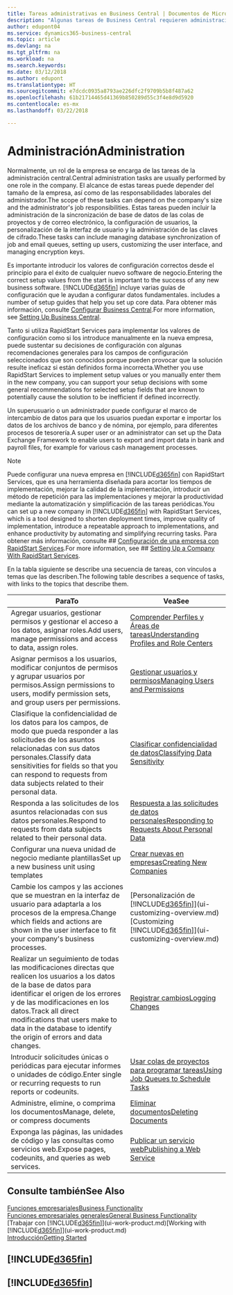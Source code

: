 ```yaml
---
title: Tareas administrativas en Business Central | Documentos de Microsoft
description: "Algunas tareas de Business Central requieren administración y configuración centrales. Consulte cuáles son aprenda y qué hacer."
author: edupont04
ms.service: dynamics365-business-central
ms.topic: article
ms.devlang: na
ms.tgt_pltfrm: na
ms.workload: na
ms.search.keywords: 
ms.date: 03/12/2018
ms.author: edupont
ms.translationtype: HT
ms.sourcegitcommit: e7dcdc0935a8793ae226dfc2f9709b5b8f487a62
ms.openlocfilehash: 61b21714465d41369b850289d55c3f4e8d9d5920
ms.contentlocale: es-mx
ms.lasthandoff: 03/22/2018

---
```

# <a name="administration"></a><span data-ttu-id="af200-104">Administración</span><span class="sxs-lookup"><span data-stu-id="af200-104">Administration</span></span>
<span data-ttu-id="af200-105">Normalmente, un rol de la empresa se encarga de las tareas de la administración central.</span><span class="sxs-lookup"><span data-stu-id="af200-105">Central administration tasks are usually performed by one role in the company.</span></span> <span data-ttu-id="af200-106">El alcance de estas tareas puede depender del tamaño de la empresa, así como de las responsabilidades laborales del administrador.</span><span class="sxs-lookup"><span data-stu-id="af200-106">The scope of these tasks can depend on the company's size and the administrator's job responsibilities.</span></span> <span data-ttu-id="af200-107">Estas tareas pueden incluir la administración de la sincronización de base de datos de las colas de proyectos y de correo electrónico, la configuración de usuarios, la personalización de la interfaz de usuario y la administración de las claves de cifrado.</span><span class="sxs-lookup"><span data-stu-id="af200-107">These tasks can include managing database synchronization of job and email queues, setting up users, customizing the user interface, and managing encryption keys.</span></span>  

<span data-ttu-id="af200-108">Es importante introducir los valores de configuración correctos desde el principio para el éxito de cualquier nuevo software de negocio.</span><span class="sxs-lookup"><span data-stu-id="af200-108">Entering the correct setup values from the start is important to the success of any new business software.</span></span> [!INCLUDE[d365fin](includes/d365fin_md.md)]<span data-ttu-id="af200-109"> incluye varias guías de configuración que le ayudan a configurar datos fundamentales.</span><span class="sxs-lookup"><span data-stu-id="af200-109"> includes a number of setup guides that help you set up core data.</span></span> <span data-ttu-id="af200-110">Para obtener más información, consulte [Configurar Business Central](setup.md).</span><span class="sxs-lookup"><span data-stu-id="af200-110">For more information, see [Setting Up Business Central](setup.md).</span></span>

<span data-ttu-id="af200-111">Tanto si utiliza RapidStart Services para implementar los valores de configuración como si los introduce manualmente en la nueva empresa, puede sustentar su decisiones de configuración con algunas recomendaciones generales para los campos de configuración seleccionados que son conocidos porque pueden provocar que la solución resulte ineficaz si están definidos forma incorrecta.</span><span class="sxs-lookup"><span data-stu-id="af200-111">Whether you use RapidStart Services to implement setup values or you manually enter them in the new company, you can support your setup decisions with some general recommendations for selected setup fields that are known to potentially cause the solution to be inefficient if defined incorrectly.</span></span>  

<span data-ttu-id="af200-112">Un superusuario o un administrador puede configurar el marco de intercambio de datos para que los usuarios puedan exportar e importar los datos de los archivos de banco y de nómina, por ejemplo, para diferentes procesos de tesorería.</span><span class="sxs-lookup"><span data-stu-id="af200-112">A super user or an administrator can set up the Data Exchange Framework to enable users to export and import data in bank and payroll files, for example for various cash management processes.</span></span>

> [!NOTE]
> <span data-ttu-id="af200-113">Puede configurar una nueva empresa en [!INCLUDE[d365fin](includes/d365fin_md.md)] con RapidStart Services, que es una herramienta diseñada para acortar los tiempos de implementación, mejorar la calidad de la implementación, introducir un método de repetición para las implementaciones y mejorar la productividad mediante la automatización y simplificación de las tareas periódicas.</span><span class="sxs-lookup"><span data-stu-id="af200-113">You can set up a new company in [!INCLUDE[d365fin](includes/d365fin_md.md)] with RapidStart Services, which is a tool designed to shorten deployment times, improve quality of implementation, introduce a repeatable approach to implementations, and enhance productivity by automating and simplifying recurring tasks.</span></span> <span data-ttu-id="af200-114">Para obtener más información, consulte ## [Configuración de una empresa con RapidStart Services](admin-set-up-a-company-with-rapidstart.md).</span><span class="sxs-lookup"><span data-stu-id="af200-114">For more information, see ## [Setting Up a Company With RapidStart Services](admin-set-up-a-company-with-rapidstart.md).</span></span>

<span data-ttu-id="af200-115">En la tabla siguiente se describe una secuencia de tareas, con vínculos a temas que las describen.</span><span class="sxs-lookup"><span data-stu-id="af200-115">The following table describes a sequence of tasks, with links to the topics that describe them.</span></span>   

|<span data-ttu-id="af200-116">**Para**</span><span class="sxs-lookup"><span data-stu-id="af200-116">**To**</span></span>|<span data-ttu-id="af200-117">**Vea**</span><span class="sxs-lookup"><span data-stu-id="af200-117">**See**</span></span>|  
|------------|-------------|  
|<span data-ttu-id="af200-118">Agregar usuarios, gestionar permisos y gestionar el acceso a los datos, asignar roles.</span><span class="sxs-lookup"><span data-stu-id="af200-118">Add users, manage permissions and access to data, assign roles.</span></span>|[<span data-ttu-id="af200-119">Comprender Perfiles y Áreas de tareas</span><span class="sxs-lookup"><span data-stu-id="af200-119">Understanding Profiles and Role Centers</span></span>](admin-users-profiles-roles.md)|  
|<span data-ttu-id="af200-120">Asignar permisos a los usuarios, modificar conjuntos de permisos y agrupar usuarios por permisos.</span><span class="sxs-lookup"><span data-stu-id="af200-120">Assign permissions to users, modify permission sets, and group users per permissions.</span></span>|[<span data-ttu-id="af200-121">Gestionar usuarios y permisos</span><span class="sxs-lookup"><span data-stu-id="af200-121">Managing Users and Permissions</span></span>](ui-how-users-permissions.md)|
|<span data-ttu-id="af200-122">Clasifique la confidencialidad de los datos para los campos, de modo que pueda responder a las solicitudes de los asuntos relacionadas con sus datos personales.</span><span class="sxs-lookup"><span data-stu-id="af200-122">Classify data sensitivities for fields so that you can respond to requests from data subjects related to their personal data.</span></span>|[<span data-ttu-id="af200-123">Clasificar confidencialidad de datos</span><span class="sxs-lookup"><span data-stu-id="af200-123">Classifying Data Sensitivity</span></span>](admin-classifying-data-sensitivity.md)|
|<span data-ttu-id="af200-124">Responda a las solicitudes de los asuntos relacionadas con sus datos personales.</span><span class="sxs-lookup"><span data-stu-id="af200-124">Respond to requests from data subjects related to their personal data.</span></span>|[<span data-ttu-id="af200-125">Respuesta a las solicitudes de datos personales</span><span class="sxs-lookup"><span data-stu-id="af200-125">Responding to Requests About Personal Data</span></span>](admin-responding-to-requests-about-personal-data.md)|
|<span data-ttu-id="af200-126">Configurar una nueva unidad de negocio mediante plantillas</span><span class="sxs-lookup"><span data-stu-id="af200-126">Set up a new business unit using templates</span></span>|[<span data-ttu-id="af200-127">Crear nuevas en empresas</span><span class="sxs-lookup"><span data-stu-id="af200-127">Creating New Companies</span></span>](about-new-company.md)|
|<span data-ttu-id="af200-128">Cambie los campos y las acciones que se muestran en la interfaz de usuario para adaptarla a los procesos de la empresa.</span><span class="sxs-lookup"><span data-stu-id="af200-128">Change which fields and actions are shown in the user interface to fit your company's business processes.</span></span> |<span data-ttu-id="af200-129">[Personalización de [!INCLUDE[d365fin](includes/d365fin_md.md)]](ui-customizing-overview.md)</span><span class="sxs-lookup"><span data-stu-id="af200-129">[Customizing [!INCLUDE[d365fin](includes/d365fin_md.md)]](ui-customizing-overview.md)</span></span> |
|<span data-ttu-id="af200-130">Realizar un seguimiento de todas las modificaciones directas que realicen los usuarios a los datos de la base de datos para identificar el origen de los errores y de las modificaciones en los datos.</span><span class="sxs-lookup"><span data-stu-id="af200-130">Track all direct modifications that users make to data in the database to identify the origin of errors and data changes.</span></span>|[<span data-ttu-id="af200-131">Registrar cambios</span><span class="sxs-lookup"><span data-stu-id="af200-131">Logging Changes</span></span>](across-log-changes.md)|  
|<span data-ttu-id="af200-132">Introducir solicitudes únicas o periódicas para ejecutar informes o unidades de código.</span><span class="sxs-lookup"><span data-stu-id="af200-132">Enter single or recurring requests to run reports or codeunits.</span></span>|[<span data-ttu-id="af200-133">Usar colas de proyectos para programar tareas</span><span class="sxs-lookup"><span data-stu-id="af200-133">Using Job Queues to Schedule Tasks</span></span>](admin-job-queues-schedule-tasks.md)|  
|<span data-ttu-id="af200-134">Administre, elimine, o comprima los documentos</span><span class="sxs-lookup"><span data-stu-id="af200-134">Manage, delete, or compress documents</span></span>|[<span data-ttu-id="af200-135">Eliminar documentos</span><span class="sxs-lookup"><span data-stu-id="af200-135">Deleting Documents</span></span>](admin-manage-documents.md)|  
|<span data-ttu-id="af200-136">Exponga las páginas, las unidades de código y las consultas como servicios web.</span><span class="sxs-lookup"><span data-stu-id="af200-136">Expose pages, codeunits, and queries as web services.</span></span>|[<span data-ttu-id="af200-137">Publicar un servicio web</span><span class="sxs-lookup"><span data-stu-id="af200-137">Publishing a Web Service</span></span>](across-how-publish-web-service.md)|

## <a name="see-also"></a><span data-ttu-id="af200-138">Consulte también</span><span class="sxs-lookup"><span data-stu-id="af200-138">See Also</span></span>
[<span data-ttu-id="af200-139">Funciones empresariales</span><span class="sxs-lookup"><span data-stu-id="af200-139">Business Functionality</span></span>](across-business-functionality.md)  
[<span data-ttu-id="af200-140">Funciones empresariales generales</span><span class="sxs-lookup"><span data-stu-id="af200-140">General Business Functionality</span></span>](ui-across-business-areas.md)  
<span data-ttu-id="af200-141">[Trabajar con [!INCLUDE[d365fin](includes/d365fin_md.md)]](ui-work-product.md)</span><span class="sxs-lookup"><span data-stu-id="af200-141">[Working with [!INCLUDE[d365fin](includes/d365fin_md.md)]](ui-work-product.md)</span></span>  
[<span data-ttu-id="af200-142">Introducción</span><span class="sxs-lookup"><span data-stu-id="af200-142">Getting Started</span></span>](product-get-started.md)  

## [!INCLUDE[d365fin](includes/free_trial_md.md)]  
## [!INCLUDE[d365fin](includes/training_link_md.md)]

